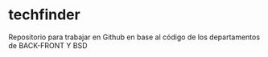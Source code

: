 # techfinder
Repositorio para trabajar en Github en base al código de los departamentos de BACK-FRONT Y BSD
